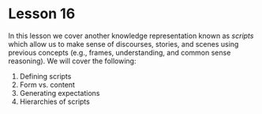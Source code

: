 # Lesson 16

In this lesson we cover another knowledge representation known as _scripts_ which allow us to make sense of discourses, stories, and scenes using previous concepts (e.g., frames, understanding, and common sense reasoning). We will cover the following:

1. Defining scripts
2. Form vs. content
3. Generating expectations
4. Hierarchies of scripts
